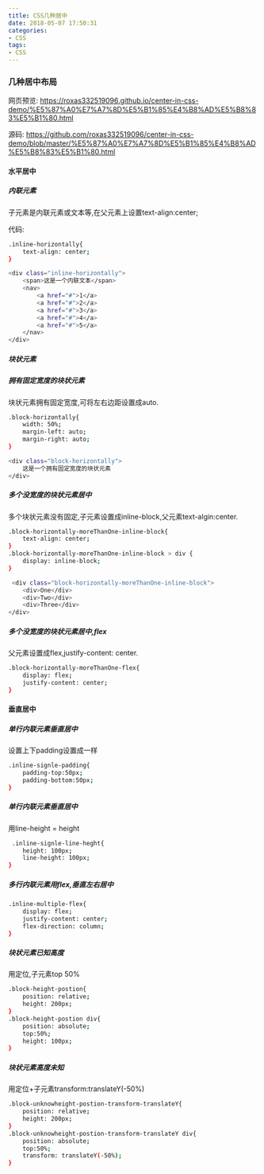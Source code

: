 ```yaml
---
title: CSS几种居中
date: 2018-05-07 17:50:31
categories:
- CSS
tags:
- CSS
---
```

### 几种居中布局

网页预览:
https://roxas332519096.github.io/center-in-css-demo/%E5%87%A0%E7%A7%8D%E5%B1%85%E4%B8%AD%E5%B8%83%E5%B1%80.html

源码:
https://github.com/roxas332519096/center-in-css-demo/blob/master/%E5%87%A0%E7%A7%8D%E5%B1%85%E4%B8%AD%E5%B8%83%E5%B1%80.html

#### 水平居中

##### 内联元素

子元素是内联元素或文本等,在父元素上设置text-align:center;

代码:
``` bash
.inline-horizontally{
    text-align: center;
}

<div class="inline-horizontally">
    <span>这是一个内联文本</span>
    <nav>
        <a href="#">1</a>
        <a href="#">2</a>
        <a href="#">3</a>
        <a href="#">4</a>
        <a href="#">5</a>
    </nav>
</div>
```

##### 块状元素

##### 拥有固定宽度的块状元素

块状元素拥有固定宽度,可将左右边距设置成auto.

``` bash
.block-horizontally{
    width: 50%;
    margin-left: auto;
    margin-right: auto;
}

<div class="block-horizontally">
    这是一个拥有固定宽度的块状元素
</div>
```

##### 多个没宽度的块状元素居中

多个块状元素没有固定,子元素设置成inline-block,父元素text-algin:center.

``` bash
.block-horizontally-moreThanOne-inline-block{
    text-align: center;
}
.block-horizontally-moreThanOne-inline-block > div {
    display: inline-block;
}

 <div class="block-horizontally-moreThanOne-inline-block">
    <div>One</div>
    <div>Two</div>
    <div>Three</div>
</div>
```

##### 多个没宽度的块状元素居中,flex 

父元素设置成flex,justify-content: center.

``` bash
.block-horizontally-moreThanOne-flex{
    display: flex;
    justify-content: center;
}
```

#### 垂直居中

##### 单行内联元素垂直居中

设置上下padding设置成一样

``` bash
.inline-signle-padding{
    padding-top:50px;
    padding-bottom:50px;
}
```

##### 单行内联元素垂直居中

用line-height = height

``` bash
 .inline-signle-line-heght{
    height: 100px;
    line-height: 100px;
}
```

##### 多行内联元素用flex,垂直左右居中

``` bash
.inline-multiple-flex{
    display: flex;
    justify-content: center;
    flex-direction: column;
}
```

##### 块状元素已知高度

用定位,子元素top 50%

``` bash
.block-height-postion{
    position: relative;
    height: 200px;
}
.block-height-postion div{
    position: absolute;
    top:50%;
    height: 100px;
}
```

##### 块状元素高度未知

用定位+子元素transform:translateY(-50%)

``` bash
.block-unknowheight-postion-transform-translateY{
    position: relative;
    height: 200px;
}
.block-unknowheight-postion-transform-translateY div{
    position: absolute;
    top:50%;
    transform: translateY(-50%);
}
```